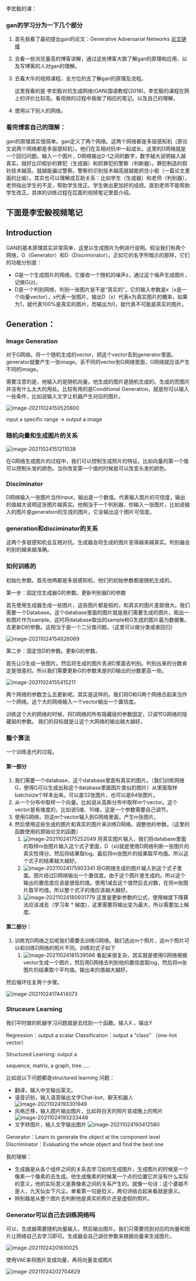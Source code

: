 李宏毅的课：

### gan的学习分为一下几个部分

1. 首先我看了最初提出gan的论文：Generative Adversarial Networks  [论文链接](https://link.zhihu.com/?target=https%3A//arxiv.org/abs/1406.2661)

2. 去看一些浏览量高的博客讲解，通过这些博客大致了解gan的原理和应用，以及写博客的人对gan的理解。

3. 去看大牛的视频课程，全方位的去了解gan的原理及流程。

   这里我看的是 李宏毅对抗生成网络(GAN)国语教程(2018)。李宏毅的课程在网上的评价比较高。看视频的过程中我做了相应的笔记。以及自己的理解。

4. 使用以下别人的网络。

### 看完博客自己的理解：

​	gan的原理其实很简单。gan定义了两个网络。这两个网络都是多层感知机（原论文说两个网络都是多层感知机）。他们在互相对抗中一起成长。
​	这里的D网络就是一个回归问题。输入一个图片，D网络输出0-1之间的数字，数字越大说明输入越真实。
​	就好比印假钞的罪犯（生成器）和抓罪犯的警察（判断器）。罪犯制造的假钞技术越高，就越能骗过警察。警察的识别技术越高就越能抓住小偷（一篇论文里面的比喻）。
​	其实也可以理解成互助关系：比如学生（生成器）和老师（判别器），老师指出学生的不足，帮助学生改正。学生做出更加好的成绩。直到老师不能帮助学生改正。
​	具体的训练过程在后面的视频笔记里面介绍。



## 下面是李宏毅视频笔记

## Introduction

GAN的基本原理其实非常简单，这里以生成图片为例进行说明。假设我们有两个网络，G（Generator）和D（Discriminator）。正如它的名字所暗示的那样，它们的功能分别是：

- G是一个生成图片的网络，它接收一个随机的噪声z，通过这个噪声生成图片，记做G(z)。
- D是一个判别网络，判别一张图片是不是“真实的”。它的输入参数是x（x是一个向量vector），x代表一张图片，输出D（x）代表x为真实图片的概率，如果为1，就代表100%是真实的图片，而输出为0，就代表不可能是真实的图片。

## Generation：

### Image Generation

对于G网络。将一个随机生成的vector，把这个vector丢到generator里面。generator就要产生一张image。丢不同的vector到G网络里面，G网络就应该产生不同的image。

需要注意的是，他输入的是随机向量。他生成的图片是随机生成的。生成的而图片并没有什么太大的用处。比较有用的是Conditional Generation，就是你可以输入一些条件，比如说输入文字让机器产生对应的图片。

![image-20211024150520800](video_note.assets/image-20211024150520800.png)

input  a specific range  -> output a image

### 随机向量和生成图片的关系

![image-20211024151211038](video_note.assets/image-20211024151211038.png)

在G网络生成图片的过程中，我们可以控制生成照片的特征。比如向量的第一个值可以控制头发的颜色。当你改变第一个值的时候就可以改变头发的颜色。

### Disciminator

D网络输入一张图片当作input，输出是一个数值。代表输入图片的可信度，输出的值越大说明这张图片越真实。他相当于一个判别器，你输入一张图片，比如说输入的图片是generation的生成的图片。它会输出这个图片可信度。

### generation和disciminator的关系

这两个多层感知机会互相对抗。生成器会将生成的图片变得越来越真实。判别器会判别的越来越准确。

### 如何训练的

初始化参数。首先他两都是多层感知机，他们的初始参数都是随机生成的。

第一步：固定住生成器G的参数。更新判别器D的参数

首先使用生成器生成一些图片，这些图片都是假的，和真实的图片差距很大。我们需要一个Database。这个database里面的图片就是我们需要生成的图片。取出一些图片作为sample。这时将database取出的sample和G生成的图片最为数据集。去更新D的参数。这相当于是一个二分类问题。（这里可以做分类或者回归）

![image-20211024154826069](video_note.assets/image-20211024154826069.png)

第二步：固定住D的参数。更新G的参数。

首先让G生成一张图片。然后将生成的图片丢进D里面去判别。判别出来的分数肯定是很差的。所以我们需要更新G的参数来是的D输出的分数更高一些。

![image-20211024155415211](video_note.assets/image-20211024155415211.png)

两个网络的参数怎么去更新呢。其实是这样的。我们将D和G两个网络合起来当作一个网络。这个大的网络输入一个vector输出一个置信度。

训练这个大的网络的时候，将D网络的所有隐藏层的参数固定，只调节G网络的隐藏层的参数。
我们的目标就是让这个大网络的输出越大越好。

### 整个算法

一个训练迭代的过程。

#### 第一部分

1. 我们需要一个database，这个database里面有真实的图片。（我们训练网络G，使得G可以生成出和这个database里面图片类似的图片）从里面取样batchsize个样本出来。可以是32张图片，也可以是64张图片。
2. 从一个分布中取样一个向量。比如说从高斯分布中取样m个vector。这个vector是有维度的，比如说5维、10维，这是一个参数需要自己调节。
3. 使用G网络，将这m个vector输入到G网络里面，产生m张图片。
4. 然后使用这些生成的图片和真实的图片来训练D网络。调整他的参数。（这里的函数使用的原始论文的函数）
   1. ![image-20211024175252049](video_note.assets/image-20211024175252049.png)
      将真实图片输入，我们将database里面的取样m张图片输入这个式子里面，D（xi)就是使用D网络判断一张图片的真实性得分。然后将结果取log。最后将m张图片的结果取平均值。所以这个式子的结果越大越好。
   2. ![image-20211024175903341](video_note.assets/image-20211024175903341.png)
      将G网络生成的图片输入到这个式子里面。图片经过D网络输出一个置信度。由于这个图片是生成的。所以这个输出的置信度应该是很低的值。使用1减去这个值然后去对数，在将m张图片取平均值。所以整个式子的值应该越大越好。
   3. ![image-20211024180931779](video_note.assets/image-20211024180931779.png)
      这里是更新参数的公式，使用梯度下降算法应该减去（学习率 * 梯度)，这里需要将输出变为最大，所以需要加上梯度。

#### 第二部分：

1. 训练完D网络之后呢我们需要去训练G网络。我们选出m个照片，这m个照片可以和训练D网络的照片不同。训练的式子如下
   1. ![image-20211024181539566](video_note.assets/image-20211024181539566.png)
      看起来很复杂，其实就是使用G网络根据vector生成一个图片，然后用D网络去判别他的置信度取log，然后将m张图片的结果取个平均值。输出来的值越大越好。

然后循环往复两个步骤。

![image-20211024174414073](video_note.assets/image-20211024174414073.png)



### Struceure Learning

我们平时做的机器学习问题就是去找到一个函数。输入X ，输出Y

Regression：output a scalar
Classification：output a "class" （one-hot vector）

Structured Learning: output a 

sequence, matrix, a graph, tree......

比如说以下问题都是structured learning 问题：

- 翻译，输入中文输出英文。
- 语音识别，输入语音输出文字Chat-bot，聊天机器人
  ![image-20211024193301949](video_note.assets/image-20211024193301949.png)
- 风格迁移，输入图片输出图片，比如将白天的照片变成晚上的照片
  ![image-20211024193233448](video_note.assets/image-20211024193233448.png)
- 文字转图片，输入文字输出图片
  ![image-20211024193412580](video_note.assets/image-20211024193412580.png)

Generator：Learn to generate the object at the component level
Discriminator：Evaluatiing the whole object and find the best one

我的理解：

- 生成器是从各个组件之间的关系去学习如何生成图片，生成图片的时候是一个像素一个像素的去生成。他生成像素的时候某一个点的位置它并没有什么实际的意义，他的实际意义是靠像素之间的关系产生的。就像一句诗：这个婆娘不是人，九天仙女下凡尘。单看第一句是贬义，两句诗结合起来看就是褒义。
- 辨别器是从整个图片去判断他是真实的照片还是虚假的照片。

### Generator可以自己去训练网络吗

可以，生成器需要随机向量输入，然后输出图片。我们只需要找到对应的向量和图片让网络自己去学习即可。生成器会自己调优参数来根据向量来生成图片。

![image-20211024201610025](video_note.assets/image-20211024201610025.png)

使用VAE来将图片变成向量，再将向量变成图片

![image-20211024202704829](video_note.assets/image-20211024202704829.png)

